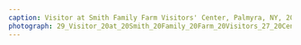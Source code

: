 ```yaml
---
caption: Visitor at Smith Family Farm Visitors' Center, Palmyra, NY, 2019
photograph: 29_Visitor_20at_20Smith_20Family_20Farm_20Visitors_27_20Center_2C_20Palmyra_2C_20NY_2C_202019.jpg
---
```

